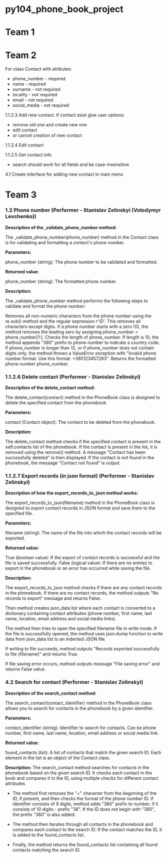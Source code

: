 # py104_phone_book_project

# Team 1

# Team 2

For class Contact with atributes:
  - phone_number  - required
  - name          - required
  - surname				- not required
  - locality      - not required
  - email         - not required
  - social_media  - not required

1.1.2.3 Add new contact. If contact exist give user options: 
  - remove old one and create new one
  - edit contact
  - or cancel creation of new contact

1.1.2.4 Edit contact

1.1.2.5 Get contact info
  - search should work for all fields and be case-insensitive

4.1 Create interface for adding new contact in main menu

# Team 3 

### **1.2 Phone number (Performer - Stanislav Zelinskyi (Volodymyr Levchenko))**

**Description of the _validate_phone_number method:**

The _validate_phone_number(phone_number) method in the Contact class is for validating and formatting a contact's phone number.

**Parameters:**

phone_number (string): The phone number to be validated and formatted.

**Returned value:**

phone_number (string): The formatted phone number.

**Description:**

The _validate_phone_number method performs the following steps to validate and format the phone number:

Removes all non-numeric characters from the phone number using the re.sub() method and the regular expression r'\D'. This removes all characters except digits.
If a phone number starts with a zero (0), the method removes the leading zero by assigning phone_number = phone_number[1:].
Checks the length of phone_number. If length is 10, the method appends "380" prefix to phone number to indicate a country code.
If phone_number is longer than 12, or if phone_number does not contain digits only, the method throws a ValueError exception with "Invalid phone number format. Use this format: +380123457283".
Returns the formatted phone number phone_number.

### 1.1.2.6 Delete contact (Performer - Stanislav Zelinskyi)

**Description of the delete_contact method:**

The delete_contact(contact) method in the PhoneBook class is designed to delete the specified contact from the phonebook.

**Parameters:**

contact (Contact object): The contact to be deleted from the phonebook.

**Description:**

The delete_contact method checks if the specified contact is present in the self.contacts list of the phonebook. If the contact is present in the list, it is removed using the remove() method. A message "Contact has been successfully deleted" is then displayed. If the contact is not found in the phonebook, the message "Contact not found" is output.

### 1.1.2.7 Export records (in json format) (Performer - Stanislav Zelinskyi)

**Description of how the export_records_to_json method works:**

The export_records_to_json(filename) method in the PhoneBook class is designed to export contact records in JSON format and save them to the specified file.

**Parameters:**

filename (string): The name of the file into which the contact records will be exported.

**Returned value:**

True (boolean value): If the export of contact records is successful and the file is saved successfully.
False (logical value): If there are no entries to export in the phonebook or an error has occurred while saving the file.

**Description:**

The export_records_to_json method checks if there are any contact records in the phonebook. If there are no contact records, the method outputs "No records to export" message and returns False.

Then method creates json_data list where each contact is converted to a dictionary containing contact attributes (phone number, first name, last name, location, email address and social media links).

The method then tries to open the specified filename file in write mode. If the file is successfully opened, the method uses json.dump function to write data from json_data list to an indented JSON file.

If writing to file succeeds, method outputs "Records exported successfully to file {filename}" and returns True.

If file saving error occurs, method outputs message "File saving error" and returns False value.

### 4.2 Search for contact (Performer - Stanislav Zelinskyi)
    
**Description of the search_contact method:**

The search_contact(contact_identifier) method in the PhoneBook class allows you to search for contacts in the phonebook by a given identifier.

**Parameters:**

contact_identifier (string): Identifier to search for contacts. Can be phone number, first name, last name, location, email address or social media link.

**Returned value:**

found_contacts (list): A list of contacts that match the given search ID. Each element in the list is an object of the Contact class.

**Description:**
The search_contact method searches for contacts in the phonebook based on the given search ID. It checks each contact in the book and compares it to the ID, using multiple checks for different contact attributes.

* The method first removes the "+" character from the beginning of the ID, if present, and then checks the format of the phone number ID. If identifier consists of 9 digits, method adds "380" prefix to number, if it consists of 10 digits - prefix "38". If the ID does not begin with "380", the prefix "380" is also added.

* The method then iterates through all contacts in the phonebook and compares each contact to the search ID. If the contact matches the ID, it is added to the found_contacts list.

* Finally, the method returns the found_contacts list containing all found contacts matching the search ID.
